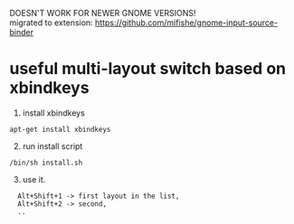 DOESN'T WORK FOR NEWER GNOME VERSIONS!  
migrated to extension: https://github.com/mifishe/gnome-input-source-binder

# useful multi-layout switch based on xbindkeys

1. install xbindkeys
```
apt-get install xbindkeys
```
2. run install script
```
/bin/sh install.sh
```
3. use it. 
```
  Alt+Shift+1 -> first layout in the list, 
  Alt+Shift+2 -> second, 
  ..
```
